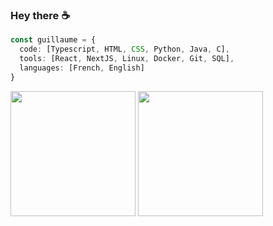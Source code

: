 ### Hey there ☕

```typescript
const guillaume = {
  code: [Typescript, HTML, CSS, Python, Java, C],
  tools: [React, NextJS, Linux, Docker, Git, SQL],
  languages: [French, English]
}
```

<div display="flex" flex-direction="row" justify-content="space-between" width="100%">
  <img height=200 align="center" src="https://github-readme-stats-nine-alpha-46.vercel.app/api?username=Cereal38&hide=stars&show_icons=true&rank_icon=percentile&theme=transparent&border_color=fefefe&text_color=f0f0f0&title_color=fefefe)" />
  <img height=200 align="center" src="https://github-readme-stats-nine-alpha-46.vercel.app/api/top-langs/?username=Cereal38&langs_count=8&layout=compact&card_width=250" />
</div>
